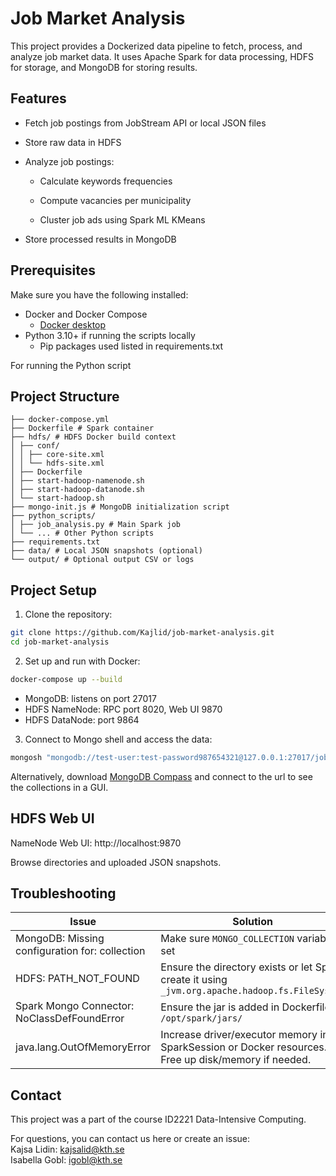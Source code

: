 # Job Market Analysis

This project provides a Dockerized data pipeline to fetch, process, and analyze job market data. It uses Apache Spark for data processing, HDFS for storage, and MongoDB for storing results. 

## Features

- Fetch job postings from JobStream API or local JSON files

- Store raw data in HDFS

- Analyze job postings:

    - Calculate keywords frequencies

    - Compute vacancies per municipality

    - Cluster job ads using Spark ML KMeans

- Store processed results in MongoDB



## Prerequisites

Make sure you have the following installed:

- Docker and Docker Compose
    - [Docker desktop](https://www.docker.com/products/docker-desktop/)
- Python 3.10+ if running the scripts locally
    -  Pip packages used listed in requirements.txt

For running the Python script


## Project Structure
```
├── docker-compose.yml
├── Dockerfile # Spark container
├── hdfs/ # HDFS Docker build context
│ ├── conf/
│ │ ├── core-site.xml
│ │ └── hdfs-site.xml
│ ├── Dockerfile
│ ├── start-hadoop-namenode.sh
│ ├── start-hadoop-datanode.sh
│ └── start-hadoop.sh
├── mongo-init.js # MongoDB initialization script
├── python_scripts/
│ ├── job_analysis.py # Main Spark job
│ └── ... # Other Python scripts
├── requirements.txt
├── data/ # Local JSON snapshots (optional)
└── output/ # Optional output CSV or logs
```


## Project Setup

1. Clone the repository:

```bash
git clone https://github.com/Kajlid/job-market-analysis.git
cd job-market-analysis
```

2. Set up and run with Docker:
```bash
docker-compose up --build
```
- MongoDB: listens on port 27017
- HDFS NameNode: RPC port 8020, Web UI 9870
- HDFS DataNode: port 9864

3. Connect to Mongo shell and access the data:
```bash
mongosh "mongodb://test-user:test-password987654321@127.0.0.1:27017/jobmarket?authSource=admin"
```
Alternatively, download [MongoDB Compass](https://www.mongodb.com/try/download/compass) and connect to the url to see the collections in a GUI. 

## HDFS Web UI

NameNode Web UI: http://localhost:9870

Browse directories and uploaded JSON snapshots.

## Troubleshooting

| Issue                                         | Solution                                                                                     |
|-----------------------------------------------|---------------------------------------------------------------------------------------------|
| MongoDB: Missing configuration for: collection | Make sure `MONGO_COLLECTION` variable is set                                                |
| HDFS: PATH_NOT_FOUND                           | Ensure the directory exists or let Spark create it using `_jvm.org.apache.hadoop.fs.FileSystem` |
| Spark Mongo Connector: NoClassDefFoundError   | Ensure the jar is added in Dockerfile to `/opt/spark/jars/`                                  |
| java.lang.OutOfMemoryError                                           | Increase driver/executor memory in SparkSession or Docker resources. Free up disk/memory if needed.


## Contact
This project was a part of the course ID2221 Data-Intensive Computing.

For questions, you can contact us here or create an issue: \
Kajsa Lidin: kajsalid@kth.se   \
Isabella Gobl: igobl@kth.se

